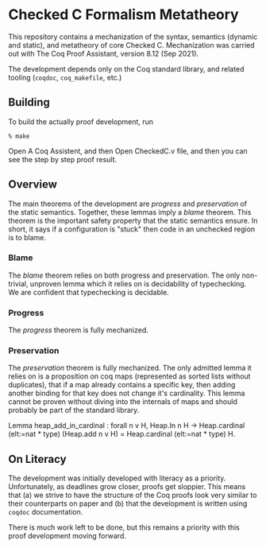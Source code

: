 # Checked C Formalism Metatheory

This repository contains a mechanization of the syntax,
semantics (dynamic and static), and metatheory of core Checked C.
Mechanization was carried out with The Coq Proof Assistant,
version 8.12 (Sep 2021).

The development depends only on the Coq standard library, and related tooling (`coqdoc`, `coq_makefile`, etc.)

## Building

To build the actually proof development, run

    % make

Open A Coq Assistent, and then Open CheckedC.v file, and then you can see the step by step proof result.

## Overview

The main theorems of the development are *progress* and *preservation* of the static semantics.
Together, these lemmas imply a *blame* theorem. This theorem is the important safety property that
the static semantics ensure. In short, it says if a configuration is "stuck" then code in an unchecked
region is to blame.

### Blame

The *blame* theorem relies on both progress and preservation. The only non-trivial, unproven lemma which it
relies on is decidability of typechecking. We are confident that typechecking is decidable.

### Progress

The *progress* theorem is fully mechanized.

### Preservation

The *preservation* theorem is fully mechanized.
The only admitted lemma it relies on is a proposition on coq maps (represented as sorted lists without
duplicates), that if a map already contains a specific key, then adding another binding for that key
does not change it's cardinality. This lemma cannot be proven without diving into the internals of maps
and should probably be part of the standard library.
   
  Lemma heap_add_in_cardinal : forall n v H,
    Heap.In n H -> 
    Heap.cardinal (elt:=nat * type) (Heap.add n v H) =
    Heap.cardinal (elt:=nat * type) H.


## On Literacy

The development was initially developed with literacy as a priority. Unfortunately, as deadlines grow closer, proofs get sloppier.
This means that (a) we strive to have the structure of the Coq proofs look very similar to their counterparts on paper and (b) that
the development is written using `coqdoc` documentation.

There is much work left to be done, but this remains a priority with this proof development moving forward.
